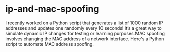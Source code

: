 # ip-and-mac-spoofing
I recently worked on a Python script that generates a list of 1000 random IP addresses and updates one randomly every 10 seconds! It’s a great way to simulate dynamic IP changes for testing or learning purposes.MAC spoofing involves changing the MAC address of a network interface. Here's a Python script to automate MAC address spoofing.
